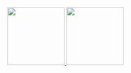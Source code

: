 <div align="center">
  <a href="https://github.com/zyasushi">
  <img height="130em" src="https://github-readme-stats.vercel.app/api?username=zyasushi&show_icons=true&include_all_commits=true&count_private=true&theme=tokyonight"/>
  <img height="130em" src="https://github-readme-stats.vercel.app/api/top-langs/?username=zyasushi&layout=compact&langs_count=7&theme=tokyonight"/>
</div>
